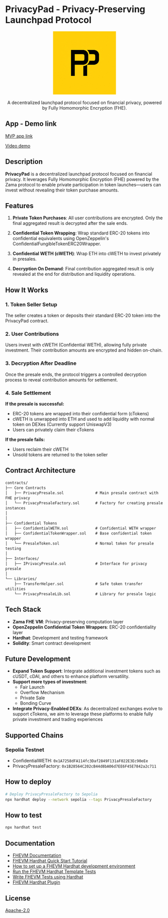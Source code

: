 # PrivacyPad - Privacy-Preserving Launchpad Protocol

<p align="center">
    <a target="blank"><img src="./logo.jpg" alt="Zama Logo" width="200" /></a>
</p>

<p align="center">
A decentralized launchpad protocol focused on financial privacy, powered by Fully Homomorphic Encryption (FHE).
</p>

## App - Demo link

<a href="https://launchpad-interface-eight.vercel.app/ ">MVP app link</a>

<a href="https://drive.google.com/drive/folders/1qVWWKMerpkDfAW2cw7hoYnB8EopLcnS1">Video demo</a>

## Description

**PrivacyPad** is a decentralized launchpad protocol focused on financial privacy. It leverages Fully Homomorphic
Encryption (FHE) powered by the Zama protocol to enable private participation in token launches—users can invest without
revealing their token purchase amounts.

## Features

1. **Private Token Purchases**: All user contributions are encrypted. Only the final aggregated result is decrypted
   after the sale ends.

2. **Confidential Token Wrapping**: Wrap standard ERC-20 tokens into confidential equivalents using OpenZeppelin's
   ConfidentialFungibleTokenERC20Wrapper.

3. **Confidential WETH (cWETH)**: Wrap ETH into cWETH to invest privately in presales.

4. **Decryption On Demand**: Final contribution aggregated result is only revealed at the end for distribution and
   liquidity operations.

## How It Works

### 1. Token Seller Setup

The seller creates a token or deposits their standard ERC-20 token into the PrivacyPad contract.

### 2. User Contributions

Users invest with cWETH (Confidential WETH), allowing fully private investment. Their contribution amounts are encrypted
and hidden on-chain.

### 3. Decryption After Deadline

Once the presale ends, the protocol triggers a controlled decryption process to reveal contribution amounts for
settlement.

### 4. Sale Settlement

**If the presale is successful:**

- ERC-20 tokens are wrapped into their confidential form (cTokens)
- cWETH is unwrapped into ETH and used to add liquidity with normal token on DEXes (Currently support UniswapV3)
- Users can privately claim their cTokens

**If the presale fails:**

- Users reclaim their cWETH
- Unsold tokens are returned to the token seller

## Contract Architecture

```
contracts/
├── Core Contracts
│   ├── PrivacyPresale.sol              # Main presale contract with FHE privacy
│   └── PrivacyPresaleFactory.sol       # Factory for creating presale instances
│
│
├── Confidential Tokens
│   ├── ConfidentialWETH.sol            # Confidential WETH wrapper
│   ├── ConfidentialTokenWrapper.sol    # Base confidential token wrapper
│   └── PresaleToken.sol                # Normal token for presale testing
│
├── Interfaces/
│   ├── IPrivacyPresale.sol             # Interface for privacy presale
│
└── Libraries/
    ├── TransferHelper.sol              # Safe token transfer utilities
    └── PrivacyPresaleLib.sol           # Library for presale logic
```

## Tech Stack

- **Zama FHE VM**: Privacy-preserving computation layer
- **OpenZeppelin Confidential Token Wrappers**: ERC-20 confidentiality layer
- **Hardhat**: Development and testing framework
- **Solidity**: Smart contract development

## Future Development

- **Expand Token Support**: Integrate additional investment tokens such as cUSDT, cDAI, and others to enhance platform
  versatility.
- **Support more types of investment**:
  - Fair Launch
  - Overflow Mechanism
  - Private Sale
  - Bonding Curve
- **Integrate Privacy-Enabled DEXs**: As decentralized exchanges evolve to support cTokens, we aim to leverage these
  platforms to enable fully private investment and trading experiences

## Supported Chains

### Sepolia Testnet

- ConfidentialWETH: `0x1A7258dFA114fc3Daf2849F131aF022E3Ec90eEe`
- PrivacyPresaleFactory: `0x1B28564C202cB44d8bA06d7EE6F45E7842a2c711`

## How to deploy

```bash
# Deploy PrivacyPresaleFactory to Sepolia
npx hardhat deploy --network sepolia --tags PrivacyPresaleFactory
```

## How to test

```bash
npx hardhat test
```

## Documentation

- [FHEVM Documentation](https://docs.zama.ai/fhevm)
- [FHEVM Hardhat Quick Start Tutorial](https://docs.zama.ai/protocol/solidity-guides/getting-started/quick-start-tutorial)
- [How to set up a FHEVM Hardhat development environment](https://docs.zama.ai/protocol/solidity-guides/getting-started/setup)
- [Run the FHEVM Hardhat Template Tests](https://docs.zama.ai/protocol/solidity-guides/development-guide/hardhat/run_test)
- [Write FHEVM Tests using Hardhat](https://docs.zama.ai/protocol/solidity-guides/development-guide/hardhat/write_test)
- [FHEVM Hardhat Plugin](https://docs.zama.ai/protocol/solidity-guides/development-guide/hardhat)

## License

[Apache-2.0](LICENSE)
